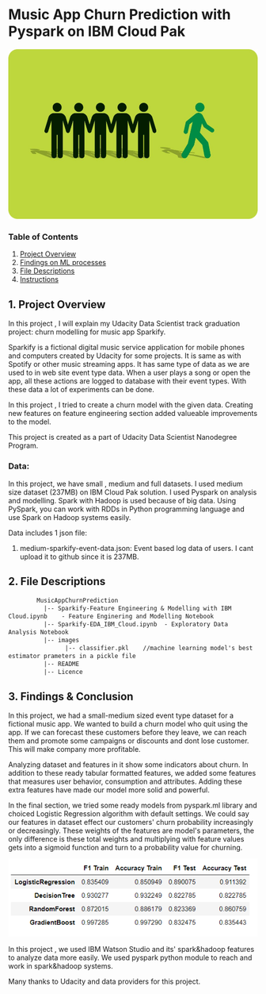 # Music App Churn Prediction with Pyspark on IBM Cloud Pak

![](images/customer-churn.jpg )
### Table of Contents

1. [Project Overview](#ProjectOverview)
2. [Findings on ML processes](#FindingsonMLprocesses)
3. [File Descriptions](#FileDescriptions)
4. [Instructions](#Instructions)
                          

<a name="ProjectOverview"></a>
## 1. Project Overview
In this project , I will explain my Udacity Data Scientist track graduation project: churn modelling for music app Sparkify. 

Sparkify is a fictional digital music service application for mobile phones and computers created by Udacity for some projects. It is same as with Spotify or other music streaming apps. It has same type of data as we are used to in web site event type data. When a user plays a song or open the app, all these actions are logged to database with their event types. With these data a lot of experiments can be done.

In this project , I tried to create a churn model with the given data. Creating new features on feature engineering section added valueable improvements to the model.

This project is created as a part of Udacity Data Scientist Nanodegree Program.

### Data:
In this project, we have small , medium and full datasets. I used medium size dataset (237MB) on IBM Cloud Pak solution. I used Pyspark on analysis and modelling. Spark with Hadoop is used because of big data. Using PySpark, you can work with RDDs in Python programming language and use Spark on Hadoop systems easily.

Data includes 1 json file:

1. medium-sparkify-event-data.json: Event based log data of users. I cant upload it to github since it is 237MB.


<a name="FileDescriptions"></a>
## 2. File Descriptions
~~~~~~~
        MusicAppChurnPrediction
          |-- Sparkify-Feature Engineering & Modelling with IBM Cloud.ipynb    - Feature Enginering and Modelling Notebook                      
          |-- Sparkify-EDA_IBM_Cloud.ipynb  - Exploratory Data Analysis Notebook 
          |-- images
                |-- classifier.pkl    //machine learning model's best estimator prameters in a pickle file
          |-- README
          |-- Licence
~~~~~~~


<a name="FindingsonMLprocesses"></a>

## 3. Findings & Conclusion


In this project, we had a small-medium sized event type dataset for a fictional music app. We wanted to build a churn model who quit using the app. If we can forecast these customers before they leave, we can reach them and promote some campaigns or discounts and dont lose customer. This will make company more profitable. 

Analyzing dataset and features in it show some indicators about churn. In addition to these ready tabular formatted features, we added some features that measures user behavior, consumption and attributes. Adding these extra features have made our model more solid and powerful.

In the final section, we tried some ready models from pyspark.ml library and choiced Logistic Regression algorithm with default settings. We could say our features in dataset effect our customers' churn probability increasingly or decreasingly. These weights of the features are model's parameters, the only difference is these total weights and multiplying with feature values gets into a sigmoid function and turn to a probability value for churning.

![](images/comparison.PNG )

In this project , we used IBM Watson Studio and its' spark&hadoop features to analyze data more easily. We used pyspark python module to reach and work in spark&hadoop systems.

Many thanks to Udacity and data providers for this project. 



